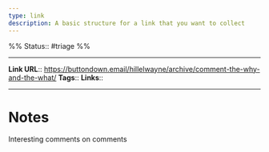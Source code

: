 ```yaml
---
type: link
description: A basic structure for a link that you want to collect
---
```

%%
Status:: #triage 
%%

---
**Link URL**:: https://buttondown.email/hillelwayne/archive/comment-the-why-and-the-what/
**Tags**:: <!-- Add any tags for this note -->
**Links**:: <!-- Add any links for this note -->

---

# Notes

Interesting comments on comments
